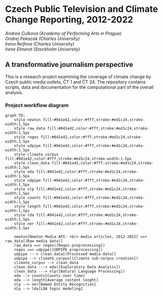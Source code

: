 # Czech Public Television and Climate Change Reporting, 2012-2022

*Andrea Culkova (Academy of Performing Arts in Prague) <br>
Ondrej Pekacek (Charles University) <br>
Irena Reifova (Charles University) <br>
Irene Elmerot (Stockholm University)*

## A transformative journalism perspective

This is a research project examining the coverage of climate change by Czech public media outlets, ČT 1 and ČT 24.
The repository contains scripts, data and documentation for the computational part of the overall analysis.

### Project workflow diagram

```mermaid
graph TD;
    style newton fill:#041e42,color:#fff,stroke:#ed1c24,stroke-width:1.5px
    style raw_data fill:#041e42,color:#fff,stroke:#ed1c24,stroke-width:1.5px
    style regex fill:#041e42,color:#fff,stroke:#ed1c24,stroke-width:1.5px
    style udpipe fill:#041e42,color:#fff,stroke:#ed1c24,stroke-width:1.5px
    style climate_corpus fill:#041e42,color:#fff,stroke:#ed1c24,stroke-width:1.5px
    style clean_data fill:#041e42,color:#fff,stroke:#ed1c24,stroke-width:1.5px
    style eda fill:#041e42,color:#fff,stroke:#ed1c24,stroke-width:1.5px
    style udpipe fill:#041e42,color:#fff,stroke:#ed1c24,stroke-width:1.5px
    style nlp fill:#041e42,color:#fff,stroke:#ed1c24,stroke-width:1.5px
    style counts fill:#041e42,color:#fff,stroke:#ed1c24,stroke-width:1.5px
    style length fill:#041e42,color:#fff,stroke:#ed1c24,stroke-width:1.5px
    style lda fill:#041e42,color:#fff,stroke:#ed1c24,stroke-width:1.5px
    style ner fill:#041e42,color:#fff,stroke:#ed1c24,stroke-width:1.5px

    newton[Newton Media API: <br> media articles, 2012-2022] ==> raw_data[(Raw media data)]
    raw_data ==> regex([Regex preprocessing])
    regex ==> udpipe([UDPIPE preprocessing])
    udpipe ---> clean_data[(Processed media data)]
    udpipe --> climate_corpus([Climate sub-corpus creation])
    climate_corpus --> clean_data
    clean_data ---> eda([Exploratory Data Analysis])
    clean_data ---> nlp([Natural Language Processing])
    eda --> counts[Counts over time]
    eda --> length[Average content lenght]
    nlp --> ner[Named Entity Recognition]
    nlp --> lda[LDA topic modeling]
```
